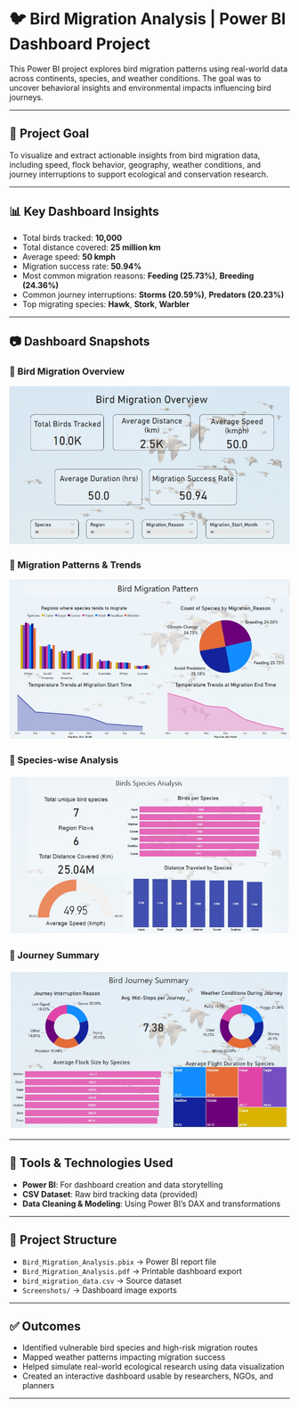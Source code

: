 # 🐦 Bird Migration Analysis | Power BI Dashboard Project

This Power BI project explores bird migration patterns using real-world data across continents, species, and weather conditions. The goal was to uncover behavioral insights and environmental impacts influencing bird journeys.

---

## 📌 Project Goal

To visualize and extract actionable insights from bird migration data, including speed, flock behavior, geography, weather conditions, and journey interruptions to support ecological and conservation research.

---

## 📊 Key Dashboard Insights

- Total birds tracked: **10,000**
- Total distance covered: **25 million km**
- Average speed: **50 kmph**
- Migration success rate: **50.94%**
- Most common migration reasons: **Feeding (25.73%)**, **Breeding (24.36%)**
- Common journey interruptions: **Storms (20.59%)**, **Predators (20.23%)**
- Top migrating species: **Hawk**, **Stork**, **Warbler**

---

## 📷 Dashboard Snapshots

### 📌 Bird Migration Overview
![Overview](Screenshot-1.jpg)

### 📌 Migration Patterns & Trends
![Patterns](Screenshot-2.jpg)

### 📌 Species-wise Analysis
![Species Analysis](Screenshot-3.jpg)

### 📌 Journey Summary
![Journey Summary](Screenshot-4.jpg)

---

## 🧠 Tools & Technologies Used

- **Power BI**: For dashboard creation and data storytelling  
- **CSV Dataset**: Raw bird tracking data (provided)  
- **Data Cleaning & Modeling**: Using Power BI’s DAX and transformations

---

## 📁 Project Structure

- `Bird_Migration_Analysis.pbix` → Power BI report file  
- `Bird_Migration_Analysis.pdf` → Printable dashboard export  
- `bird_migration_data.csv` → Source dataset  
- `Screenshots/` → Dashboard image exports

---

## ✅ Outcomes

- Identified vulnerable bird species and high-risk migration routes  
- Mapped weather patterns impacting migration success  
- Helped simulate real-world ecological research using data visualization  
- Created an interactive dashboard usable by researchers, NGOs, and planners

---

